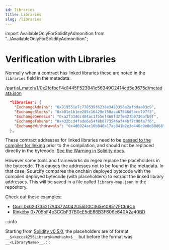 ```yaml
---
id: libraries
title: Libraries
slug: /libraries
---
```


import AvailableOnlyForSolidityAdmonition from "../AvailableOnlyForSolidityAdmonition";

# Verification with Libraries

<AvailableOnlyForSolidityAdmonition description="Vyper contracts don't support libraries."/>

Normally when a contract has linked libraries these are noted in the `libraries` field in the metadata:

[/partial_match/1/0x2fefbeF4d1445F523941c56349C2414cd5e9675d/metadata.json](https://repo.sourcify.dev/contracts/partial_match/1/0x2fefbeF4d1445F523941c56349C2414cd5e9675d/metadata.json)

```json
  "libraries": {
    "ExchangeAdmins": "0x919551e7c778539f6238e3483358a2afbdaa83c9",
    "ExchangeBlocks": "0xb01e1b1ee285c16429e750aca67546d5bcc797f3",
    "ExchangeGenesis": "0xa2f3346c484ac1f55ef468fd2fe427b9730afb9f",
    "ExchangeTokens": "0x432bcd4fade6e54f8b0773546af44bf7c90fa7f6",
    "ExchangeWithdrawals": "0x4d6924ac10b840a17ac841b2e3d446c9e0d88d68"
  },
```

These contract addresses for linked libraries need to be [passed to the compiler for linking](https://docs.soliditylang.org/en/latest/using-the-compiler.html#library-linking) prior to the compilation, and should not be replaced directly in the bytecode. [See the Warning in Solidity docs](https://docs.soliditylang.org/en/latest/using-the-compiler.html#library-linking).

However some tools and frameworks do regex replace the placeholders in the bytecode. This causes the addresses not to be found in the metadata. In that case, Sourcify compares the onchain deployed bytecode with the compiled deployed bytecode (with placeholders) to extract the linked library addresses. This will be saved in a file called `library-map.json` in the repository.

Check out these examples:

- [Görli 0x023735217A43724042055D0C365e108517EC69Cb](https://repo.sourcify.dev/contracts/full_match/5/0x023735217A43724042055D0C365e108517EC69Cb/)
- [Rinkeby 0x705bF4e3CCbF37B0cE5dE86B3F606e640A2a40BD](https://repo.sourcify.dev/contracts/full_match/4/0x705bF4e3CCbF37B0cE5dE86B3F606e640A2a40BD/)

:::info

Starting from [Solidity v0.5.0](https://docs.soliditylang.org/en/latest/050-breaking-changes.html#command-line-and-json-interfaces), the placeholders are of format `__$<keccak256LibraryNameHash>$__` but before the format was `__<LibraryName>__`.
:::

